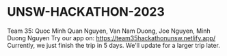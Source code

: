 # UNSW-HACKATHON-2023
Team 35: Quoc Minh Quan Nguyen, Van Nam Duong, Joe Nguyen, Minh Duong Nguyen
Try our app on: https://team35hackathonunsw.netlify.app/
Currently, we just finish the trip in 5 days. We'll update for a larger trip later.
